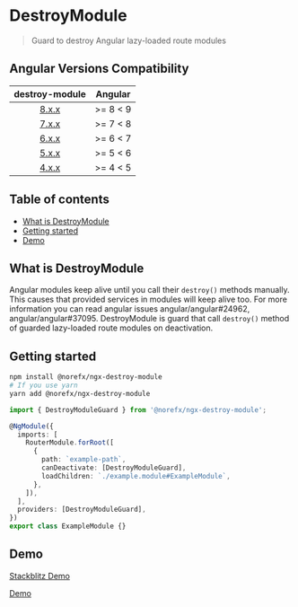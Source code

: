 # DestroyModule

> Guard to destroy Angular lazy-loaded route modules

## Angular Versions Compatibility

|                        destroy-module                        | Angular  |
| :----------------------------------------------------------: | :------: |
| [8.x.x](https://github.com/norefx/destroy-module/tree/8.x.x) | >= 8 < 9 |
| [7.x.x](https://github.com/norefx/destroy-module/tree/7.x.x) | >= 7 < 8 |
| [6.x.x](https://github.com/norefx/destroy-module/tree/6.x.x) | >= 6 < 7 |
| [5.x.x](https://github.com/norefx/destroy-module/tree/5.x.x) | >= 5 < 6 |
| [4.x.x](https://github.com/norefx/destroy-module/tree/4.x.x) | >= 4 < 5 |

## Table of contents

- [What is DestroyModule](#what-is-destroymodule)
- [Getting started](#getting-started)
- [Demo](#demo)

## What is DestroyModule

Angular modules keep alive until you call their `destroy()` methods manually. This causes that provided services in modules will keep alive too. For more information you can read angular issues angular/angular#24962, angular/angular#37095. DestroyModule is guard that call `destroy()` method of guarded lazy-loaded route modules on deactivation.

## Getting started

```sh
npm install @norefx/ngx-destroy-module
# If you use yarn
yarn add @norefx/ngx-destroy-module
```

```ts
import { DestroyModuleGuard } from '@norefx/ngx-destroy-module';

@NgModule({
  imports: [
    RouterModule.forRoot([
      {
        path: `example-path`,
        canDeactivate: [DestroyModuleGuard],
        loadChildren: `./example.module#ExampleModule`,
      },
    ]),
  ],
  providers: [DestroyModuleGuard],
})
export class ExampleModule {}
```

## Demo

[Stackblitz Demo](https://angular-ivy-ytzddb.stackblitz.io)

[Demo](https://user-images.githubusercontent.com/89928030/188677092-2d230816-4c50-4272-a691-5e4e0cefbcf4.webm)
